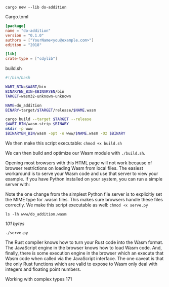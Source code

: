 `cargo new --lib do-addition`

Cargo.toml
```toml
[package]
name = "do-addition"
version = "0.1.0"
authors = ["YourName<you@example.com>"]
edition = "2018"

[lib]
crate-type = ["cdylib"]
```

build.sh
```bash
#!/bin/bash

WABT_BIN=$WABT/bin
BINARYEN_BIN=$BINARYEN/bin
TARGET=wasm32-unknown-unknown

NAME=do_addition
BINARY=target/$TARGET/release/$NAME.wasm

cargo build --target $TARGET --release
$WABT_BIN/wasm-strip $BINARY
mkdir -p www
$BINARYEN_BIN/wasm -opt -o www/$NAME.wasm -Oz $BINARY
```

We then make this script executable:
`chmod +x build.sh`

We can then build and optimize our Wasm module with `./build.sh`.

Opening most browsers with this HTML page will not work because of browser restrictions on loading Wasm from local files.
The easiest workaround is to serve your Wasm code and use that server to view your example. 
If you have Python installed on your system, you can run a simple server with:

Note the one change from the simplest Python file server is to explicitly set the MIME type for .wasm files. This makes sure browsers handle these files correctly.
We make this script executable as well:
`chmod +x serve.py`

`ls -lh www/do_addition.wasm`

*101 bytes*

`./serve.py`

The Rust compiler knows how to turn your Rust code into the Wasm format. 
The JavaScript engine in the browser knows how to load Wasm code. And, finally, 
there is some execution engine in the browser which an execute that Wasm code when called via the JavaScript interface. 
The one caveat is that the only Rust functions which are valid to expose to Wasm only deal with integers and floating point numbers.

Working with complex types
171
